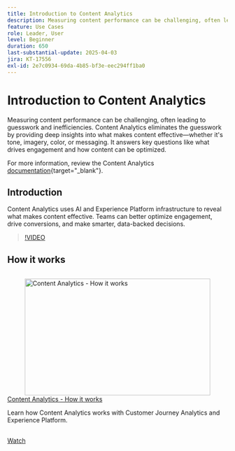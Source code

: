 ```yaml
---
title: Introduction to Content Analytics
description: Measuring content performance can be challenging, often leading to guesswork and inefficiencies. Content Analytics eliminates the guesswork by providing deep insights into what makes content effective.
feature: Use Cases
role: Leader, User
level: Beginner
duration: 650
last-substantial-update: 2025-04-03
jira: KT-17556
exl-id: 2e7c0934-69da-4b85-bf3e-eec294ff1ba0
---
```

# Introduction to Content Analytics

Measuring content performance can be challenging, often leading to guesswork and inefficiencies. Content Analytics eliminates the guesswork by providing deep insights into what makes content effective—whether it's tone, imagery, color, or messaging. It answers key questions like what drives engagement and how content can be optimized.

For more information, review the Content Analytics [documentation](https://experienceleague.adobe.com/en/docs/analytics-platform/using/content-analytics/content-analytics){target="_blank"}.

## Introduction

Content Analytics uses AI and Experience Platform infrastructure to reveal what makes content effective. Teams can better optimize engagement, drive conversions, and make smarter, data-backed decisions.

>[!VIDEO](https://video.tv.adobe.com/v/3457310/?learn=on&enablevpops)


## How it works

<!-- CARDS
{cta=Watch}
* how-it-works.md
-->
<!-- START CARDS HTML - DO NOT MODIFY BY HAND -->
<div class="columns">
    <div class="column is-half-tablet is-half-desktop is-one-third-widescreen" aria-label="Content Analytics - How it works">
        <div class="card" style="height: 100%; display: flex; flex-direction: column; height: 100%;">
            <div class="card-image">
                <figure class="image x-is-16by9">
                    <a href="how-it-works.md" title="Set permissions for Real-Time CDP Collaboration" target="_blank" rel="referrer">
                        <img class="is-bordered-r-small" src="https://video.tv.adobe.com/v/3457423/?format=jpeg&nocache=1742338375674" alt="Content Analytics - How it works"
                             style="width: 100%; aspect-ratio: 16 / 9; object-fit: cover; overflow: hidden; display: block; margin: auto;">
                    </a>
                </figure>
            </div>
            <div class="card-content is-padded-small" style="display: flex; flex-direction: column; flex-grow: 1; justify-content: space-between;">
                <div class="top-card-content">
                    <p class="headline is-size-6 has-text-weight-bold">
                        <a href="how-it-works.md" target="_blank" rel="referrer" title="Content Analytics - How it works">Content Analytics - How it works</a>
                    </p>
                    <p class="is-size-6">Learn how Content Analytics works with Customer Journey Analytics and Experience Platform.</p>
                </div>
                <a href="how-it-works.md" target="_blank" rel="referrer" class="spectrum-Button spectrum-Button--outline spectrum-Button--primary spectrum-Button--sizeM" style="align-self: flex-start; margin-top: 1rem;">
                    <span class="spectrum-Button-label has-no-wrap has-text-weight-bold">Watch</span>
                </a>
            </div>
        </div>
    </div>
</div>
<!-- END CARDS HTML - DO NOT MODIFY BY HAND -->

